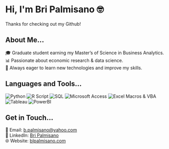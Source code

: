 # Hi, I'm Bri Palmisano 🤓

Thanks for checking out my Github!

## About Me...

🎓 Graduate student earning my Master’s of Science in Business Analytics.  
📊 Passionate about economic research & data science.  
🧠 Always eager to learn new technologies and improve my skills.  

## Languages and Tools...

![Python](https://img.shields.io/badge/-Python-3776AB?style=flat&logo=python&logoColor=white)
![R Script](https://img.shields.io/badge/-R_Script-276DC3?style=flat&logo=r&logoColor=white)
![SQL](https://img.shields.io/badge/-SQL-4479A1?style=flat&logo=Microsoft-SQL-Server&logoColor=white)
![Microsoft Access](https://img.shields.io/badge/-Microsoft%20Access-A4373A?style=flat&logo=microsoft-access&logoColor=white)
![Excel Macros & VBA](https://img.shields.io/badge/-Excel%20Macros%20&%20VBA-217346?style=flat&logo=microsoft-excel&logoColor=white)
![Tableau](https://img.shields.io/badge/-Tableau-E97627?style=flat&logo=tableau&logoColor=white)
![PowerBI](https://img.shields.io/badge/-PowerBI-F2C811?style=flat&logo=power-bi&logoColor=white)

## Get in Touch...

📧 Email: [b.palmisano@yahoo.com](mailto:b.palmisano@yahoo.com)  
💼 LinkedIn: [Bri Palmisano](https://www.linkedin.com/in/blpalmisano)  
🌐 Website: [blpalmisano.com](https://blpalmisano.com)
